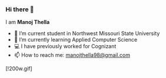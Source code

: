 ### Hi there 👋

I am **Manoj Thella**

- 🔭 I’m current student in Northwest Missouri State University
- 🌱 I’m currently learning Applied Computer Science
- :computer: I have previously worked for Cognizant
- 📫 How to reach me: manojthella98@gmail.com

[!200w.gif]
